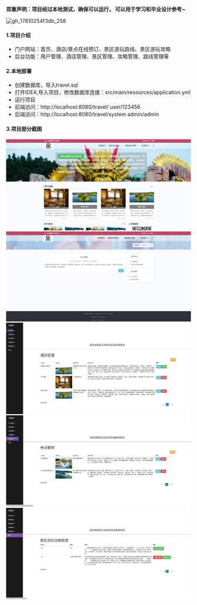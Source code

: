  **郑重声明：项目经过本地测试，确保可以运行， 可以用于学习和毕业设计参考~** 

![gh_17810254f3db_258](https://github.com/user-attachments/assets/794aac9c-51df-4030-b98c-4c3ab5450317)

#### 1.项目介绍

- 门户网站：首页、酒店/景点在线预订、景区游玩路线、景区游玩攻略
- 后台功能：用户管理、酒店管理、景区管理、攻略管理、路线管理等

#### 2.本地部署

- 创建数据库，导入travel.sql
- 打开IDEA,导入项目，修改数据库连接：src/main/resources/application.yml
- 运行项目
- 前端访问：http://localhost:8080/travel/    user/123456
- 后端访问：http://localhost:8080/travel/system    admin/admin
#### 3.项目部分截图
![输入图片说明](0.jpg)![输入图片说明](4.jpg)![输入图片说明](1.jpg)![输入图片说明](2.jpg)![输入图片说明](3.jpg)
